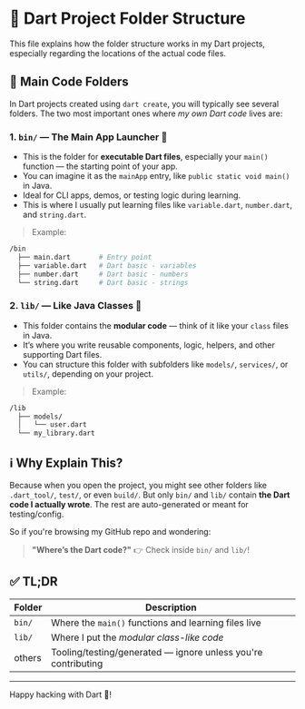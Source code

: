 # 🐋 Dart Project Folder Structure

This file explains how the folder structure works in my Dart projects, especially regarding the locations of the actual code files.

## 📁 Main Code Folders

In Dart projects created using `dart create`, you will typically see several folders. The two most important ones where *my own Dart code* lives are:

### 1. `bin/` — The Main App Launcher 🚀

* This is the folder for **executable Dart files**, especially your `main()` function — the starting point of your app.
* You can imagine it as the `mainApp` entry, like `public static void main()` in Java.
* Ideal for CLI apps, demos, or testing logic during learning.
* This is where I usually put learning files like `variable.dart`, `number.dart`, and `string.dart`.

> Example:

```bash
/bin
  ├── main.dart       # Entry point
  ├── variable.dart   # Dart basic - variables
  ├── number.dart     # Dart basic - numbers
  └── string.dart     # Dart basic - strings
```

### 2. `lib/` — Like Java Classes 🧩

* This folder contains the **modular code** — think of it like your `class` files in Java.
* It’s where you write reusable components, logic, helpers, and other supporting Dart files.
* You can structure this folder with subfolders like `models/`, `services/`, or `utils/`, depending on your project.

> Example:

```bash
/lib
  ├── models/
  │   └── user.dart
  └── my_library.dart
```

## ℹ️ Why Explain This?

Because when you open the project, you might see other folders like `.dart_tool/`, `test/`, or even `build/`. But only `bin/` and `lib/` contain **the Dart code I actually wrote**.
The rest are auto-generated or meant for testing/config.

So if you're browsing my GitHub repo and wondering:

> **"Where’s the Dart code?"**
> 👉 Check inside `bin/` and `lib/`!

## ✅ TL;DR

| Folder | Description                                                   |
| ------ | ------------------------------------------------------------- |
| `bin/` | Where the `main()` functions and learning files live          |
| `lib/` | Where I put the *modular class-like code*                     |
| others | Tooling/testing/generated — ignore unless you're contributing |

---

Happy hacking with Dart 🐋!
